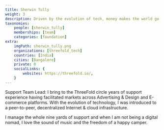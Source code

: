 ```yaml
---
title: Sherwin Tully
weight: 3
description: Driven by the evolution of tech, money makes the world go round and the ability to adapt to change being the constant.
taxonomies:
    people: [sherwin_tully]
    memberships: [team]
    categories: [foundation]
extra:
    imgPath: sherwin_tully.png
    organizations: [threefold_tech]
    countries: [India]
    cities: [Bangalore]
    private: 0
    socialLinks: {
        websites: https://threefold.io/,
    }
---
```



Support Team Lead: I bring to the ThreeFold circle years of support experience having facilitated markets across Advertising & Design and E-commerce platforms. With the evolution of technology, I was introduced to a peer-to-peer, decentralized Internet & cloud infrastructure. 

I manage the whole nine yards of support and when I am not being a digital nomad, I love the sound of music and the freedom of a happy camper.